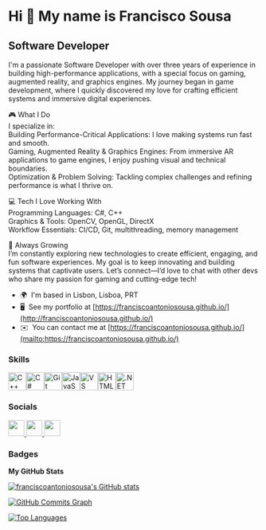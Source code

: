 Hi 👋 My name is Francisco Sousa
================================

Software Developer
------------------

I'm a passionate Software Developer with over three years of experience in building high-performance applications, with a special focus on gaming, augmented reality, and graphics engines. My journey began in game development, where I quickly discovered my love for crafting efficient systems and immersive digital experiences. 

🎮 What I Do<br />
I specialize in: <br />
Building Performance-Critical Applications: I love making systems run fast and smooth. <br />
Gaming, Augmented Reality & Graphics Engines: From immersive AR applications to game engines, I enjoy pushing visual and technical boundaries. <br />
Optimization & Problem Solving: Tackling complex challenges and refining performance is what I thrive on. <br />

💻 Tech I Love Working With <br />
Programming Languages: C#, C++ <br />
Graphics & Tools: OpenCV, OpenGL, DirectX <br />
Workflow Essentials: CI/CD, Git, multithreading, memory management <br />

🌱 Always Growing <br />
I’m constantly exploring new technologies to create efficient, engaging, and fun software experiences. My goal is to keep innovating and building systems that captivate users. Let’s connect—I’d love to chat with other devs who share my passion for gaming and cutting-edge tech!

* 🌍  I'm based in Lisbon, Lisboa, PRT
* 🖥️  See my portfolio at [https://franciscoantoniosousa.github.io/](http://franciscoantoniosousa.github.io/)
* ✉️  You can contact me at [https://franciscoantoniosousa.github.io/](mailto:https://franciscoantoniosousa.github.io/)

### Skills


<p align="left">
<a href="https://docs.microsoft.com/en-us/cpp/?view=msvc-170" target="_blank" rel="noreferrer"><img src="https://raw.githubusercontent.com/danielcranney/readme-generator/main/public/icons/skills/cplusplus-colored.svg" width="36" height="36" alt="C++" /></a><a href="https://docs.microsoft.com/en-us/dotnet/csharp/" target="_blank" rel="noreferrer"><img src="https://raw.githubusercontent.com/danielcranney/readme-generator/main/public/icons/skills/csharp-colored.svg" width="36" height="36" alt="C#" /></a><a href="https://git-scm.com/" target="_blank" rel="noreferrer"><img src="https://raw.githubusercontent.com/danielcranney/readme-generator/main/public/icons/skills/git-colored.svg" width="36" height="36" alt="Git" /></a><a href="https://developer.mozilla.org/en-US/docs/Web/JavaScript" target="_blank" rel="noreferrer"><img src="https://raw.githubusercontent.com/danielcranney/readme-generator/main/public/icons/skills/javascript-colored.svg" width="36" height="36" alt="JavaScript" /></a><a href="https://code.visualstudio.com/" target="_blank" rel="noreferrer"><img src="https://raw.githubusercontent.com/danielcranney/readme-generator/main/public/icons/skills/visualstudiocode.svg" width="36" height="36" alt="VS Code" /></a><a href="https://developer.mozilla.org/en-US/docs/Glossary/HTML5" target="_blank" rel="noreferrer"><img src="https://raw.githubusercontent.com/danielcranney/readme-generator/main/public/icons/skills/html5-colored.svg" width="36" height="36" alt="HTML5" /></a><a href="https://dotnet.microsoft.com/en-us/" target="_blank" rel="noreferrer"><img src="https://raw.githubusercontent.com/danielcranney/readme-generator/main/public/icons/skills/dot-net-colored.svg" width="36" height="36" alt=".NET" /></a>
</p>


### Socials

<p align="left"> <a href="https://www.github.com/franciscoantoniosousa" target="_blank" rel="noreferrer"> <picture> <source media="(prefers-color-scheme: dark)" srcset="https://raw.githubusercontent.com/danielcranney/readme-generator/main/public/icons/socials/github-dark.svg" /> <source media="(prefers-color-scheme: light)" srcset="https://raw.githubusercontent.com/danielcranney/readme-generator/main/public/icons/socials/github.svg" /> <img src="https://raw.githubusercontent.com/danielcranney/readme-generator/main/public/icons/socials/github.svg" width="32" height="32" /> </picture> </a> <a href="https://www.linkedin.com/in/franciscoalvesdesousa" target="_blank" rel="noreferrer"> <picture> <source media="(prefers-color-scheme: dark)" srcset="https://raw.githubusercontent.com/danielcranney/readme-generator/main/public/icons/socials/linkedin-dark.svg" /> <source media="(prefers-color-scheme: light)" srcset="https://raw.githubusercontent.com/danielcranney/readme-generator/main/public/icons/socials/linkedin.svg" /> <img src="https://raw.githubusercontent.com/danielcranney/readme-generator/main/public/icons/socials/linkedin.svg" width="32" height="32" /> </picture> </a> <a href="https://leetcode.com/u/FranciscoSousa314/" target="_blank" rel="noreferrer"> <picture> <source media="(prefers-color-scheme: dark)" srcset="https://raw.githubusercontent.com/danielcranney/readme-generator/main/public/icons/socials/rss-dark.svg" /> <source media="(prefers-color-scheme: light)" srcset="https://raw.githubusercontent.com/danielcranney/readme-generator/main/public/icons/socials/rss.svg" /> <img src="https://raw.githubusercontent.com/danielcranney/readme-generator/main/public/icons/socials/rss.svg" width="32" height="32" /> </picture> </a></p>

### Badges

<b>My GitHub Stats</b>

<a href="http://www.github.com/franciscoantoniosousa"><img src="https://github-readme-stats.vercel.app/api?username=franciscoantoniosousa&show_icons=true&hide=&count_private=true&title_color=0891b2&text_color=ffffff&icon_color=0891b2&bg_color=1c1917&hide_border=true&show_icons=true" alt="franciscoantoniosousa's GitHub stats" /></a>

<a href="http://www.github.com/franciscoantoniosousa"><img src="https://github-readme-activity-graph.cyclic.app/graph?username=franciscoantoniosousa&bg_color=1c1917&color=ffffff&line=0891b2&point=ffffff&area_color=1c1917&area=true&hide_border=true&custom_title=GitHub%20Commits%20Graph" alt="GitHub Commits Graph" /></a>

<a href="https://github.com/franciscoantoniosousa" align="left"><img src="https://github-readme-stats.vercel.app/api/top-langs/?username=franciscoantoniosousa&langs_count=10&title_color=0891b2&text_color=ffffff&icon_color=0891b2&bg_color=1c1917&hide_border=true&locale=en&custom_title=Top%20%Languages" alt="Top Languages" /></a>
